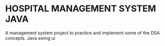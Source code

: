 # HOSPITAL MANAGEMENT SYSTEM JAVA
A management system project to practice and implement some of the DSA concepts. Java swing ui
